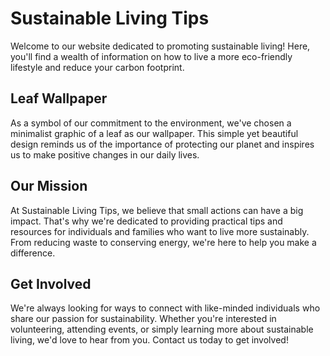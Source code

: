 <!--
Write me markdown content of website with wallpaper:

"A minimalist graphic of a leaf for an environmental or sustainable living website"

The header of the page should not be copy of the text but rather a real content of the website which is using this wallpaper.
-->

<!--font:"Open Sans"-->

# Sustainable Living Tips

Welcome to our website dedicated to promoting sustainable living! Here, you'll find a wealth of information on how to live a more eco-friendly lifestyle and reduce your carbon footprint.

## Leaf Wallpaper

As a symbol of our commitment to the environment, we've chosen a minimalist graphic of a leaf as our wallpaper. This simple yet beautiful design reminds us of the importance of protecting our planet and inspires us to make positive changes in our daily lives.

## Our Mission

At Sustainable Living Tips, we believe that small actions can have a big impact. That's why we're dedicated to providing practical tips and resources for individuals and families who want to live more sustainably. From reducing waste to conserving energy, we're here to help you make a difference.

## Get Involved

We're always looking for ways to connect with like-minded individuals who share our passion for sustainability. Whether you're interested in volunteering, attending events, or simply learning more about sustainable living, we'd love to hear from you. Contact us today to get involved!

